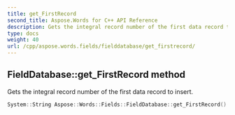 ```yaml
---
title: get_FirstRecord
second_title: Aspose.Words for C++ API Reference
description: Gets the integral record number of the first data record to insert.
type: docs
weight: 40
url: /cpp/aspose.words.fields/fielddatabase/get_firstrecord/
---
```

## FieldDatabase::get_FirstRecord method


Gets the integral record number of the first data record to insert.

```cpp
System::String Aspose::Words::Fields::FieldDatabase::get_FirstRecord()
```

